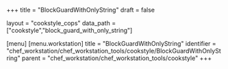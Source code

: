 +++
title = "BlockGuardWithOnlyString"
draft = false

layout = "cookstyle_cops"
data_path = ["cookstyle","block_guard_with_only_string"]

[menu]
  [menu.workstation]
    title = "BlockGuardWithOnlyString"
    identifier = "chef_workstation/chef_workstation_tools/cookstyle/BlockGuardWithOnlyString"
    parent = "chef_workstation/chef_workstation_tools/cookstyle"
+++

<!-- The contents of this page are automatically generated from the block_guard_with_only_string.yaml file
in the docs-chef-io/data/workstation/cookstyle directory in the chef/chef-workstation repository. -->
